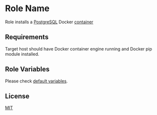 Role Name
=========

Role installs a [PostgreSQL](https://www.postgresql.org) Docker [container](https://hub.docker.com/_/postgres)

Requirements
------------

Target host should have Docker container engine running and Docker pip module installed.  

Role Variables
--------------

Please check [default variables](./defaults/main.yml).

License
-------

[MIT](./LICENSE)
